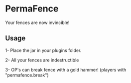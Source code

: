 PermaFence
==========
Your fences are now invincible!

Usage
-----
1- Place the jar in your plugins folder.

2- All your fences are indestructible

3- OP's can break fence with a gold hammer!
   (players with "permafence.break")